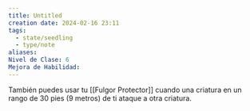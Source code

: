 ```yaml
---
title: Untitled
creation date: 2024-02-16 23:11
tags:
  - state/seedling
  - type/note
aliases: 
Nivel de Clase: 6
Mejora de Habilidad:
---
```

También puedes usar tu [[Fulgor Protector]] cuando una criatura en un rango de 30 pies (9 metros) de ti ataque a otra criatura.


